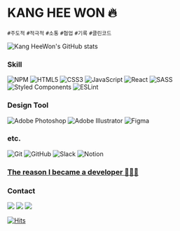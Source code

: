 # KANG HEE WON 🔥

`#주도적` `#적극적` `#소통` `#협업` `#기록` `#클린코드`

![Kang HeeWon's GitHub stats](https://github-readme-stats.vercel.app/api?username=KH2Wone&show_icons=true&theme=radical)

### Skill
![NPM](https://img.shields.io/badge/NPM-%23000000.svg?style=for-the-badge&logo=npm&logoColor=white)
![HTML5](https://img.shields.io/badge/html5-%23E34F26.svg?style=for-the-badge&logo=html5&logoColor=white)
![CSS3](https://img.shields.io/badge/css3-%231572B6.svg?style=for-the-badge&logo=css3&logoColor=white)
![JavaScript](https://img.shields.io/badge/javascript-%23323330.svg?style=for-the-badge&logo=javascript&logoColor=%23F7DF1E)
![React](https://img.shields.io/badge/react-%2320232a.svg?style=for-the-badge&logo=react&logoColor=%2361DAFB)
![SASS](https://img.shields.io/badge/SASS-hotpink.svg?style=for-the-badge&logo=SASS&logoColor=white)
![Styled Components](https://img.shields.io/badge/styled--components-DB7093?style=for-the-badge&logo=styled-components&logoColor=white)
![ESLint](https://img.shields.io/badge/ESLint-4B3263?style=for-the-badge&logo=eslint&logoColor=white)


### Design Tool
![Adobe Photoshop](https://img.shields.io/badge/adobe%20photoshop-%2331A8FF.svg?style=for-the-badge&logo=adobe%20photoshop&logoColor=white)
![Adobe Illustrator](https://img.shields.io/badge/adobe%20illustrator-%23FF9A00.svg?style=for-the-badge&logo=adobe%20illustrator&logoColor=white)
![Figma](https://img.shields.io/badge/figma-%23F24E1E.svg?style=for-the-badge&logo=figma&logoColor=white)


### etc.
![Git](https://img.shields.io/badge/git-%23F05033.svg?style=for-the-badge&logo=git&logoColor=white)
![GitHub](https://img.shields.io/badge/github-%23121011.svg?style=for-the-badge&logo=github&logoColor=white)
![Slack](https://img.shields.io/badge/Slack-4A154B?style=for-the-badge&logo=slack&logoColor=white)
![Notion](https://img.shields.io/badge/Notion-%23000000.svg?style=for-the-badge&logo=notion&logoColor=white)


### [The reason I became a developer 👩🏻‍💻](https://habitual-history.tistory.com/entry/%EC%9C%84%EC%BD%94%EB%93%9C-%ED%9A%8C%EA%B3%A0-2-%EC%98%A4%EC%BC%80%EC%8A%A4%ED%8A%B8%EB%9D%BC%EC%97%90-%EB%93%A4%EC%96%B4%EA%B0%80%EB%A0%A4%EA%B3%A0-%ED%96%88%EB%8A%94%EB%8D%B0-%EA%B0%9C%EB%B0%9C%EC%9E%90%EB%A5%BC-%ED%95%98%EA%B2%8C-%EB%90%90%EB%8B%A4)


### Contact
<a href="kkhw1202@gmail.com" target="_blank"><img src="https://img.shields.io/badge/Email-D42E35?style=flat-square&logo=blog&logoColor=white"/></a>
<a href="https://habitual-history.tistory.com/" target="_blank"><img src="https://img.shields.io/badge/Blog-EB531F?style=flat-square&logo=blog&logoColor=white"/></a>
<a href="https://www.instagram.com/hee110world/" target="_blank"><img src="https://img.shields.io/badge/Instagram-CA318A?style=flat-square&logo=blog&logoColor=white"/></a>


[![Hits](https://hits.seeyoufarm.com/api/count/incr/badge.svg?url=https%3A%2F%2Fgithub.com%2FKH2Wone%2FKH2Wone.git&count_bg=%23FF5656&title_bg=%23565656&icon=javascript.svg&icon_color=%23FFE703&title=hits&edge_flat=false)](https://hits.seeyoufarm.com)
